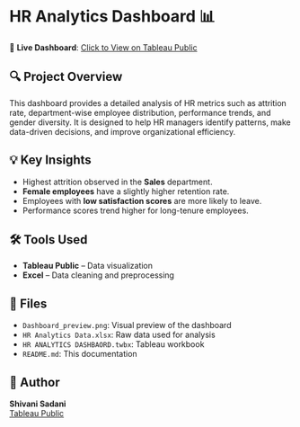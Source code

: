 # HR Analytics Dashboard 📊

📍 **Live Dashboard**: [Click to View on Tableau Public](https://public.tableau.com/app/profile/shivani.sadani/viz/HRANALYTICSDASHBAORD_17511687355590/HRANALYTICSDASHBOARD)

## 🔍 Project Overview
This dashboard provides a detailed analysis of HR metrics such as attrition rate, department-wise employee distribution, performance trends, and gender diversity. It is designed to help HR managers identify patterns, make data-driven decisions, and improve organizational efficiency.

## 💡 Key Insights
- Highest attrition observed in the **Sales** department.
- **Female employees** have a slightly higher retention rate.
- Employees with **low satisfaction scores** are more likely to leave.
- Performance scores trend higher for long-tenure employees.

## 🛠️ Tools Used
- **Tableau Public** – Data visualization
- **Excel** – Data cleaning and preprocessing

## 📁 Files
- `Dashboard_preview.png`: Visual preview of the dashboard
- `HR Analytics Data.xlsx`: Raw data used for analysis
- `HR ANALYTICS DASHBAORD.twbx`: Tableau workbook
- `README.md`: This documentation

## 📌 Author
**Shivani Sadani**  
[Tableau Public](https://public.tableau.com/app/profile/shivani.sadani)

